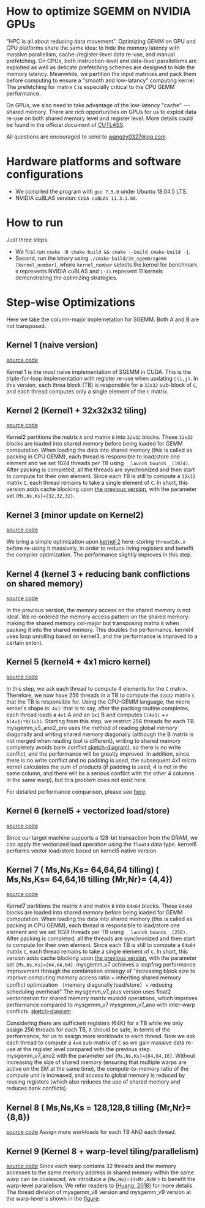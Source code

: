 # How to optimize SGEMM on NVIDIA GPUs

"HPC is all about reducing data movement". Optimizing GEMM on GPU and CPU platforms share the same idea: to hide the memory latency with massive parallelism, cache-/register-level data re-use, and manual prefetching. On CPUs, both instruction-level and data-level parallelisms are exploited as well as delicate prefetching schemes are designed to hide the memory latency. Meanwhile, we partition the input matrices and pack them before computing to ensure a "smooth and low-latancy" computing kernel. The prefetching for matrix ```C``` is especially critical to the CPU GEMM performance.

On GPUs, we also need to take advantage of the low-latency "cache" --- shared memory. There are rich opportunities on GPUs for us to exploit data re-use on both shared memory level and register level. More details could be found in the official document of [CUTLASS](https://github.com/NVIDIA/cutlass/blob/master/media/docs/efficient_gemm.md).

All questions are encouraged to send to [wangzy0327@qq.com](mailto:wangzy0327@qq.com).

# Hardware platforms and software configurations

* We compiled the program with ```gcc 7.5.0``` under Ubuntu 18.04.5 LTS.
* NVIDIA cuBLAS version: ```CUDA cuBLAS 11.3.1.68```.

# How to run

Just three steps.

* We first run ```cmake -B cmake-build && cmake --build cmake-build -j```.
* Second, run the binary using ```./cmake-build/39_sgemm/sgemm [kernel_number]```, where ```kernel_number``` selects the kernel for benchmark. ```0``` represents NVIDIA cuBLAS and ```1-11``` represent 11 kernels demonstrating the optimizing strategies.

# Step-wise Optimizations

Here we take the column-major implemetation for SGEMM. Both A and B are not transposed.

## Kernel 1 (naive version)

[source code](../include/kernel1.cuh)

Kernel 1 is the most naive implementation of SGEMM in CUDA. This is the triple-for-loop implementation with register re-use when updating ```C(i,j)```. In this version, each threa block (TB) is responsible for a ```32x32``` sub-block of ```C```, and each thread computes only a single element of the ```C``` matrix.

## Kernel 2 (Kernel1 + 32x32x32 tiling)

[source code](../include/kernel2.cuh)

Kernel2 partitions the matrix ```A``` and matrix ```B``` into ```32x32``` blocks. These ```32x32``` blocks are loaded into shared memory before being loaded for GEMM computation. When loading the data into shared memory (this is called as packing in CPU GEMM), each thread is responsible to load/store one element and we set 1024 threads per TB using ```__launch_bounds__(1024)```. After packing is completed, all the threads are synchronized and then start to compute for their own element. Since each TB is still to compute a ```32x32``` matrix ```C```, each thread remains to take a single element of ```C```.
In short, this version adds cache blocking upon [the previous version](../include/kernel1.cuh), with the parameter set ```{Ms,Ns,Ks}={32,32,32}```.

## Kernel 3 (minor update on Kernel2)

[source code](../include/kernel3.cuh)

We bring a simple optimization upon [kernel 2](../include/kernel2.cuh) here: storing ```threadIdx.x``` before re-using it massively, in order to reduce living registers and benefit the compiler optimization. The performance slightly improves in this step.

## Kernel 4 (kernel 3 + reducing bank conflictions on shared memory)

[source code](../include/kernel4.cuh)

In the previous version, the memory access on the shared memory is not ideal. We re-ordered the memory access pattern on the shared memory: making the shared memory col-major but transposing matrix ```B``` when packing it into the shared memory. This doubles the performance. kernel4 uses loop unrolling based on kernel3, and the performance is improved to a certain extent.

## Kernel 5 (kernel4 + 4x1 micro kernel)

[source code](../include/kernel5.cuh)

In this step, we ask each thread to compute 4 elements for the ```C``` matrix. Therefore, we now have 256 threads in a TB to compute the ```32x32``` matrix ```C``` that the TB is responsible for. Using the CPU-GEMM language, the micro kernel's shape is: ```4x1```: that is to say, after the packing routine completes, each thread loads a ```4x1``` A and an ```1x1``` B and computes ```C(4x1)``` += ```A(4x1)*B(1x1)```.
Starting from this step, we restrict 256 threads for each TB.
mysgemm_v5_ano2_pro uses the method of reading global memory diagonally and writing shared memory diagonally (although the B matrix is not merged when reading (col is different), writing to shared memory completely avoids bank conflict [sketch-diagram](../imgs/warp-streamline.jpg)), so there is no write conflict, and the performance will be greatly improved. In addition, since there is no write conflict and no padding is used, the subsequent 4x1 micro kernel calculates the sum of products (if padding is used, 4 is not in the same column, and there will be a serious conflict with the other 4 columns in the same warp), but this problem does not exist here.

For detailed performance comparison, please see [here](./sgemm-metrics.txt).

## Kernel 6 (kernel5 + vectorized load/store)

[source code](../include/kernel6.cuh)

Since our target machine supports a 128-bit transaction from the DRAM, we can apply the vectorized load operation using the ```float4``` data type. kernel6 performs vector load/store based on kernel5 native version

## Kernel 7 ( Ms,Ns,Ks= 64,64,64 tilling) ( Ms,Ns,Ks= 64,64,16 tilling {Mr,Nr}= {4,4})

[source code](../include/kernel7.cuh)

Kernel7 partitions the matrix ```A``` and matrix ```B``` into ```64x64``` blocks. These ```64x64``` blocks are loaded into shared memory before being loaded for GEMM computation. When loading the data into shared memory (this is called as packing in CPU GEMM), each thread is responsible to load/store one element and we set 1024 threads per TB using ```__launch_bounds__(256)```. After packing is completed, all the threads are synchronized and then start to compute for their own element. Since each TB is still to compute a ```64x64``` matrix ```C```, each thread remains to take a single element of ```C```.
In short, this version adds cache blocking upon [the previous version](../include/kernel6.cuh), with the parameter set ```{Ms,Ns,Ks}={64,64,64}```.
mysgemm_v7 achieves a leapfrog performance improvement through the combination strategy of "increasing block size to improve computing memory access ratio + inheriting shared memory conflict optimization （memory diagonally load/store）+ reducing scheduling overhead"
The mysgemm_v7_plus version uses float2 vectorization for shared memory matrix muladd operations, which improves performance compared to mysgemm_v7
mysgemm_v7_ano with inter-warp conflicts. [sketch-diagram](../imgs/warp-with-conflict.jpg)

Considering there are sufficient registers (64K) for a TB while we only assign 256 threads for each TB, it should be safe, in terms of the performance, for us to assign more workloads to each thread. Now we ask each thread to compute a `4x4` sub-matrix of `C` so we gain massive data re-use at the register level compared with the previous step. mysgemm_v7_ano2  with the parameter set ```{Ms,Ns,Ks}={64,64,16}```. Without increasing the size of shared memory (ensuring that multiple warps are active on the SM at the same time), the compute-to-memory ratio of the compute unit is increased, and access to global memory is reduced by reusing registers (which also reduces the use of shared memory and reduces bank conflicts).

## Kernel 8 ( Ms,Ns,Ks = 128,128,8 tilling {Mr,Nr}= {8,8})

[source code](../include/kernel8.cuh)
Assign more workloads for each TB AND each thread.

## Kernel 9 (Kernel 8 + warp-level tiling/parallelism)

[source code](../include/kernel9.cuh)
Since each warp contains 32 threads and the memory accesses to the same memory address in shared memory within the same warp can be coalesced, we introduce a `{Mw,Nw}`=`{4xMr,8xNr}` to benefit the warp-level parallelism. We refer readers to [(Huang, 2018)](https://arxiv.org/abs/1808.07984) for more details. The thread division of mysgemm_v8 version and mysgemm_v9 version at the warp-level is shown in the [figure](../imgs/warp-level_tilling.png).


